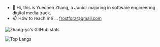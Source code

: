 - 👋 Hi, this is Yuechen Zhang, a Junior majoring in software engineering digital media track.
- 📫 How to reach me ... frostforz@gmail.com

![Zhang-yc's GitHub stats](https://github-readme-stats.vercel.app/api?username=Zhang-ycc&count_private=true&show_icons=true)

![Top Langs](https://github-readme-stats.vercel.app/api/top-langs/?username=Zhang-ycc&layout=compact)
